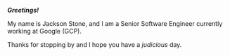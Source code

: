 ***Greetings!***

My name is Jackson Stone, and I am a Senior Software Engineer currently working at Google (GCP).

Thanks for stopping by and I hope you have a _judicious_ day.
